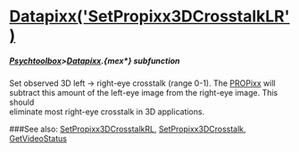 # [Datapixx('SetPropixx3DCrosstalkLR')](Datapixx-SetPropixx3DCrosstalkLR) 
##### [Psychtoolbox](Pyschtoolbox)>[Datapixx](Datapixx).{mex*} subfunction


Set observed 3D left -\> right-eye crosstalk (range 0-1). The [PROPixx](PROPixx) will  
subtract this amount of the left-eye image from the right-eye image. This should  
eliminate most right-eye crosstalk in 3D applications.  
  


###See also:
[SetPropixx3DCrosstalkRL](Datapixx-SetPropixx3DCrosstalkRL), [SetPropixx3DCrosstalk](Datapixx-SetPropixx3DCrosstalk), [GetVideoStatus](Datapixx-GetVideoStatus)
